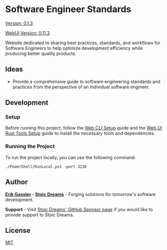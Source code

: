 # Software Engineer Standards

[Version: 0.1.3](https://github.com/StoicDreams/SoftwareEngineerStandards)

[WebUI Version: 0.11.3](https://github.com/StoicDreams/WebUI)

Website dedicated to sharing best practices, standards, and workflows for Software Engineers to help optimize development efficiency while producing better quality products.

## Ideas

- Provide a comprehensive guide to software engineering standards and practices from the perspective of an individual software engineer.

## Development

### Setup

Before running this project, follow the [Web CLI Setup](https://webui.stoicdeams.com/tools/cli) guide and the [Web UI Rust Tools Setup](https://webui.stoicdreams.com/tools/rust) guide to install the necessary tools and dependencies.

### Running the Project

To run the project locally, you can use the following command:

```terminal:Run the project from the root directory
./PowerShell/RunLocal.ps1 -port 3210
```

## Author

**[Erik Gassler](https://www.erikgassler.com) - [Stoic Dreams](https://www.stoicdreams.com)** - Forging solutions for tomorrow's software development.

**Support** - Visit [Stoic Dreams' GitHub Sponsor page](https://github.com/sponsors/StoicDreams) if you would like to provide support to Stoic Dreams.

## License

[MIT](LICENSE)
